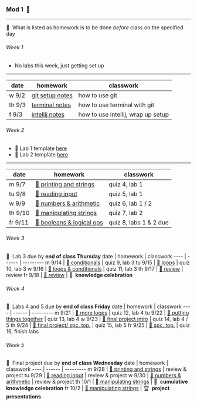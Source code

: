 ### Mod 1&nbsp; :date:
-----
:round_pushpin:&nbsp; What is listed as homework is to be done _before_ class on the specified day

###### Week 1
- No labs this week, just getting set up
-----
date | homework | classwork
---- | ------ | ---------
w 9/2 | [git setup notes](https://github.com/mrWallaceMadeira/lesson1) | how to use git
th 9/3 | [terminal notes](https://github.com/mrWallaceMadeira/lesson2) | how to use terminal with git
f 9/3 | [intellij notes](https://github.com/mrWallaceMadeira/lesson3) | how to use intellij, wrap up setup

###### Week 2
- :test_tube:&nbsp;Lab 1 template [here](https://classroom.github.com/a/COn0x_SZ)
- :test_tube:&nbsp;Lab 2 template [here](https://classroom.github.com/a/COn0x_SZ)
-----
date | homework | classwork
---- | ------ | ---------
m 9/7 | [:paperclip: printing and strings](https://github.com/mrWallaceMadeira/lesson1) | quiz 4, lab 1
tu 9/8 | [:paperclip: reading input](https://google.com) | quiz 5, lab 1
w 9/9 | [:paperclip: numbers & arithmetic](https://google.com) | quiz 6, lab 1 / 2
th 9/10 | [:paperclip: manipulating strings](https://google.com) | quiz 7, lab 2
fr 9/11 | [:paperclip: booleans & logical ops](https://google.com) | quiz 8, labs 1 & 2 due

###### Week 3
:test_tube:&nbsp; Lab 3 due by **end of class Thursday**
date | homework | classwork
---- | ------ | ---------
m 9/14 | [:paperclip: conditionals](https://github.com/mrWallaceMadeira/lesson1) | quiz 9, lab 3
tu 9/15 | [:paperclip: loops](https://google.com) | quiz 10, lab 3
w 9/16 | [:paperclip: loops & conditionals](https://google.com) | quiz 11, lab 3
th 9/17 | [:paperclip: review](https://google.com) | review
fr 9/18 | [:paperclip: review](https://google.com) | :tada:&nbsp; **knowledge celebration**

###### Week 4
:test_tube:&nbsp; Labs 4 and 5 due by **end of class Friday**
date | homework | classwork
---- | ------ | ---------
m 9/21 | [:paperclip: more loops](https://github.com/mrWallaceMadeira/lesson1) | quiz 12, lab 4
tu 9/22 | [:paperclip: putting things together](https://google.com) | quiz 13, lab 4
w 9/23 | [:paperclip: final project intro](https://google.com) | quiz 14, lab 4 / 5
th 9/24 | [:paperclip: final project/ spc. top.](https://google.com) | quiz 15, lab 5
fr 9/25 | [:paperclip: spc. top.](https://google.com) | quiz 16, finish labs

###### Week 5
:test_tube:&nbsp; Final project due by **end of class Wednesday**
date | homework | classwork
---- | ------ | ---------
m 9/28 | [:paperclip: printing and strings](https://github.com/mrWallaceMadeira/lesson1) | review & project
tu 9/29 | [:paperclip: reading input](https://google.com) | review & project
w 9/30 | [:paperclip: numbers & arithmetic](https://google.com) | review & project
th 10/1 | [:paperclip: manipulating strings](https://google.com) | :tada:&nbsp; **cumulative knowledge celebration**
fr 10/2 | [:paperclip: manipulating strings](https://google.com) | :trophy:&nbsp; **project presentations**


